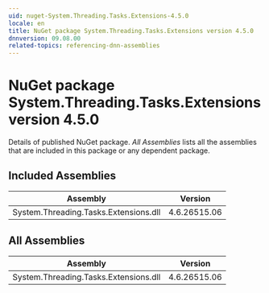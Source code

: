 ```yaml
---
uid: nuget-System.Threading.Tasks.Extensions-4.5.0
locale: en
title: NuGet package System.Threading.Tasks.Extensions version 4.5.0
dnnversion: 09.08.00
related-topics: referencing-dnn-assemblies
---
```


# NuGet package System.Threading.Tasks.Extensions version 4.5.0
Details of published NuGet package.
*All Assemblies* lists all the assemblies that are included in this package or any dependent package.

## Included Assemblies

|Assembly|Version|
|---|---|
|System.Threading.Tasks.Extensions.dll|4.6.26515.06|

## All Assemblies

|Assembly|Version|
|---|---|
|System.Threading.Tasks.Extensions.dll|4.6.26515.06|

